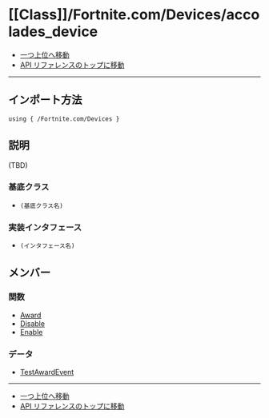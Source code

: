 # [[Class]]/Fortnite.com/Devices/accolades_device

- [一つ上位へ移動](../main.md)
- [API リファレンスのトップに移動](../../../main.md)

---

## インポート方法

```verse
using { /Fortnite.com/Devices }
```

## 説明

(TBD)

### 基底クラス

- `(基底クラス名)`

### 実装インタフェース

- `(インタフェース名)`

## メンバー

### 関数

- [Award](./F_Award/main.md)
- [Disable](./F_Disable/main.md)
- [Enable](./F_Enable/main.md)

### データ

- [TestAwardEvent](./D_TestAwardEvent/main.md)

---

- [一つ上位へ移動](../main.md)
- [API リファレンスのトップに移動](../../../main.md)
